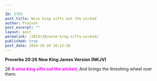 ```yaml
---
---
ID: 2703
post_title: Wise king sifts out the wicked
author: Praison
post_excerpt: ""
layout: post
permalink: /2014/10/wise-king-sifts-wicked/
published: true
post_date: 2014-10-20 16:12:16
---
```

<strong>Proverbs 20:26</strong>
<strong> New King James Version (NKJV)</strong>

26 <span style="color: #ff00ff;"><strong>A wise king sifts out the wicked</strong></span>,
And brings the threshing wheel over them.